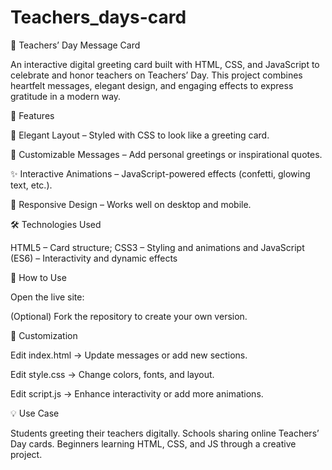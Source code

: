 # Teachers_days-card
🎉 Teachers’ Day Message Card

An interactive digital greeting card built with HTML, CSS, and JavaScript to celebrate and honor teachers on Teachers’ Day. This project combines heartfelt messages, elegant design, and engaging effects to express gratitude in a modern way.

📖 Features

🎨 Elegant Layout – Styled with CSS to look like a greeting card.

💬 Customizable Messages – Add personal greetings or inspirational quotes.

✨ Interactive Animations – JavaScript-powered effects (confetti, glowing text, etc.).

📱 Responsive Design – Works well on desktop and mobile.

🛠️ Technologies Used

HTML5 – Card structure; CSS3 – Styling and animations and JavaScript (ES6) – Interactivity and dynamic effects

🚀 How to Use

Open the live site: 

(Optional) Fork the repository to create your own version.

🎯 Customization

Edit index.html → Update messages or add new sections.

Edit style.css → Change colors, fonts, and layout.

Edit script.js → Enhance interactivity or add more animations.

💡 Use Case

Students greeting their teachers digitally. Schools sharing online Teachers’ Day cards. Beginners learning HTML, CSS, and JS through a creative project.
